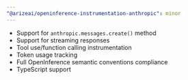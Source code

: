```yaml
---
"@arizeai/openinference-instrumentation-anthropic": minor
---
```


- Support for `anthropic.messages.create()` method
- Support for streaming responses
- Tool use/function calling instrumentation
- Token usage tracking
- Full OpenInference semantic conventions compliance
- TypeScript support
